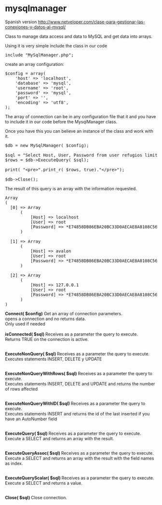 mysqlmanager
============

Spanish version http://www.netveloper.com/clase-para-gestionar-las-conexiones-y-datos-al-mysql/

Class to manage data access and data to MySQL and get data into arrays.

Using it is very simple
include the class in our code

<pre>
include "MySqlManager.php";
</pre>

create an array configuration:
<pre>
$config = array(
	'host' => 'localhost',
	'database' => 'mysql',
	'username' => 'root',
	'password' => 'mysql',
	'port' => '',
	'encoding' => 'utf8',
);
</pre>

The array of connection can be in any configuration file that it and you have to include it in our code before the MysqlManager class.

Once you have this you can believe an instance of the class and work with it.

<pre>
$db = new MySqlManager( $config);

$sql = "Select Host, User, Password from user refugios limit 3";
$rows = $db->ExecuteQuery( $sql);

print( "&lt;pre>".print_r( $rows, true)."&lt;/pre>");	

$db->Close();
</pre>

The result of this query is an array with the information requested.
<pre>
Array
(
  [0] => Array
      (
          [Host] => localhost
          [User] => root
          [Password] => *E74858DB86EBA20BC33D0AECAE8A8108C56B17FA
      )

  [1] => Array
      (
          [Host] => avalon
          [User] => root
          [Password] => *E74858DB86EBA20BC33D0AECAE8A8108C56B17FA
      )

  [2] => Array
      (
          [Host] => 127.0.0.1
          [User] => root
          [Password] => *E74858DB86EBA20BC33D0AECAE8A8108C56B17FA
      )
)
</pre>

<b>Connect( $config)</b>
Get an array of connection parameters.<br>
opens a connection and no returns data.<br>
Only used if needed<br>
<br>
<b>isConnected( $sql)  </b>
Receives as a parameter the query to execute.<br>
Returns TRUE on the connection is active.<br><br>
   
<b>ExecuteNonQuery( $sql) </b>
Receives as a parameter the query to execute.<br>
Executes statements INSERT, DELETE y UPDATE<br><br>
  
<b>ExecuteNonQueryWithRows( $sql) </b>
Receives as a parameter the query to execute.<br>
Executes statements INSERT, DELETE and UPDATE and returns the number of rows affected<br><br>
  
<b>ExecuteNonQueryWithID( $sql) </b>
Receives as a parameter the query to execute.<br>
Executes statements INSERT and returns the id of the last inserted if you have an AutoNumber field<br><br>
  
<b>ExecuteQuery( $sql) </b>
Receives as a parameter the query to execute.<br>
Execute a SELECT and returns an array with the result.<br><br>
   
<b>ExecuteQueryAssoc( $sql) </b>
Receives as a parameter the query to execute.<br>
Execute a SELECT and returns an array with the result with the field names as index.<br><br>
   
<b>ExecuteQueryScalar( $sql) </b>
Receives as a parameter the query to execute.<br>
Execute a SELECT and returns a value.<br><br>

<b>Close( $sql) </b>
Close connection.<br><br><br>

